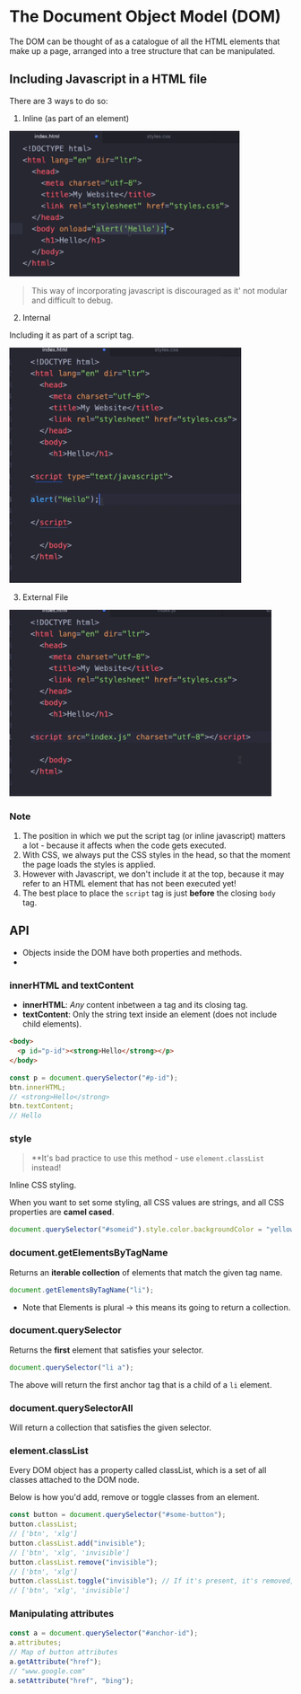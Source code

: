 # The Document Object Model (DOM)

The DOM can be thought of as a catalogue of all the HTML elements that make up a page, arranged into a tree structure that can be manipulated.

## Including Javascript in a HTML file

There are 3 ways to do so:

1. Inline (as part of an element)

![dom1](./images/dom1.png)

> This way of incorporating javascript is discouraged as it' not modular and difficult to debug.

2. Internal

Including it as part of a script tag.

![dom2](./images/dom2.png)

3. External File

![dom3](./images/dom3.png)

### Note

1. The position in which we put the script tag (or inline javascript) matters a lot - because it affects when the code gets executed.
2. With CSS, we always put the CSS styles in the head, so that the moment the page loads the styles is applied.
3. However with Javascript, we don't include it at the top, because it may refer to an HTML element that has not been executed yet!
4. The best place to place the `script` tag is just **before** the closing `body` tag.

## API

- Objects inside the DOM have both properties and methods.
-

### innerHTML and textContent

- **innerHTML**: _Any_ content inbetween a tag and its closing tag.
- **textContent**: Only the string text inside an element (does not include child elements).

```html
<body>
  <p id="p-id"><strong>Hello</strong></p>
</body>
```

```javascript
const p = document.querySelector("#p-id");
btn.innerHTML;
// <strong>Hello</strong>
btn.textContent;
// Hello
```

### style

> \*\*It's bad practice to use this method - use `element.classList` instead!

Inline CSS styling.

When you want to set some styling, all CSS values are strings, and all CSS properties are **camel cased**.

```javascript
document.querySelector("#someid").style.color.backgroundColor = "yellow";
```

### document.getElementsByTagName

Returns an **iterable collection** of elements that match the given tag name.

```javascript
document.getElementsByTagName("li");
```

- Note that Elements is plural -> this means its going to return a collection.

### document.querySelector

Returns the **first** element that satisfies your selector.

```javascript
document.querySelector("li a");
```

The above will return the first anchor tag that is a child of a `li` element.

### document.querySelectorAll

Will return a collection that satisfies the given selector.

### element.classList

Every DOM object has a property called classList, which is a set of all classes attached to the DOM node.

Below is how you'd add, remove or toggle classes from an element.

```javascript
const button = document.querySelector("#some-button");
button.classList;
// ['btn', 'xlg']
button.classList.add("invisible");
// ['btn', 'xlg', 'invisible']
button.classList.remove("invisible");
// ['btn', 'xlg']
button.classList.toggle("invisible"); // If it's present, it's removed, else it's added.
// ['btn', 'xlg', 'invisible']
```

### Manipulating attributes

```javascript
const a = document.querySelector("#anchor-id");
a.attributes;
// Map of button attributes
a.getAttribute("href");
// "www.google.com"
a.setAttribute("href", "bing");
```
